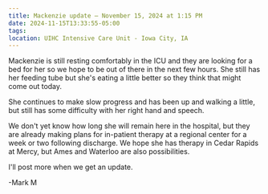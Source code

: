 ```yaml
---
title: Mackenzie update – November 15, 2024 at 1:15 PM
date: 2024-11-15T13:33:55-05:00
tags:
location: UIHC Intensive Care Unit - Iowa City, IA
---
```


Mackenzie is still resting comfortably in the ICU and they are looking for a bed for her so we hope to be out of there in the next few hours. She still has her feeding tube but she's eating a little better so they think that might come out today.

She continues to make slow progress and has been up and walking a little, but still has some difficulty with her right hand and speech. 

We don't yet know how long she will remain here in the hospital, but they are already making plans for in-patient therapy at a regional center for a week or two following discharge.  We hope she has therapy in Cedar Rapids at Mercy, but Ames and Waterloo are also possibilities.

I'll post more when we get an update. 

-Mark M